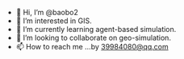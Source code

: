 - 👋 Hi, I’m @baobo2
- 👀 I’m interested in GIS.
- 🌱 I’m currently learning agent-based simulation.
- 💞️ I’m looking to collaborate on geo-simulation.
- 📫 How to reach me ...by 39984080@qq.com

<!---
baobo2/baobo2 is a ✨ special ✨ repository because its `README.md` (this file) appears on your GitHub profile.
You can click the Preview link to take a look at your changes.
--->
